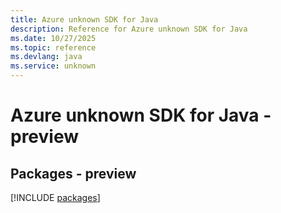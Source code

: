 ```yaml
---
title: Azure unknown SDK for Java
description: Reference for Azure unknown SDK for Java
ms.date: 10/27/2025
ms.topic: reference
ms.devlang: java
ms.service: unknown
---
```

# Azure unknown SDK for Java - preview
## Packages - preview
[!INCLUDE [packages](unknown-index.md)]